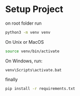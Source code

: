 # Setup Project

on root folder run

```bash
python3 -m venv venv
```

On Unix or MacOS

```bash
source venv/bin/activate
```

On Windows, run:

```commandline
venv\Scripts\activate.bat
```

finally

```bash
pip install -r requirements.txt
```